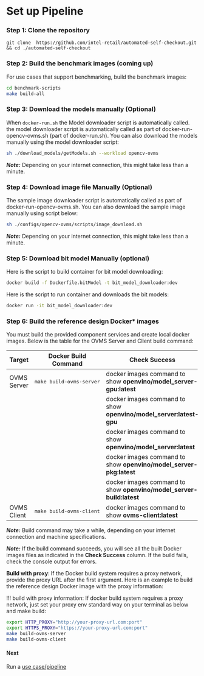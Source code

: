 # Set up Pipeline

### Step 1: Clone the repository

```
git clone  https://github.com/intel-retail/automated-self-checkout.git && cd ./automated-self-checkout
```

### Step 2: Build the benchmark images (coming up)

For use cases that support benchmarking, build the benchmark images:

```bash
cd benchmark-scripts
make build-all
```

### Step 3: Download the models manually (Optional)

When `docker-run.sh` the Model downloader script is automatically called. the model downloader script is automatically called as part of docker-run-opencv-ovms.sh (part of docker-run.sh). You can also download the models manually using the model downloader script:

```bash
sh ./download_models/getModels.sh --workload opencv-ovms
```

**_Note:_**  Depending on your internet connection, this might take less than a minute.


### Step 4: Download image file Manually (Optional)

The sample image downloader script is automatically called as part of docker-run-opencv-ovms.sh. You can also download the sample image manually using script below:

```bash
sh ./configs/opencv-ovms/scripts/image_download.sh 
```

**_Note:_** Depending on your internet connection, this might take less than a minute.


### Step 5: Download bit model Manually (optional)

Here is the script to build container for bit model downloading:

```bash
docker build -f Dockerfile.bitModel -t bit_model_downloader:dev
```

Here is the script to run container and downloads the bit models:

```bash
docker run -it bit_model_downloader:dev
```

### Step 6: Build the reference design Docker* images

You must build the provided component services and create local docker images. Below is the table for the OVMS Server and Client build command:

| Target                            | Docker Build Command               | Check Success                                                          |
| ----------------------------------| -----------------------------------|------------------------------------------------------------------------|
| OVMS Server                       | <pre>make build-ovms-server</pre>  | docker images command to show <b>openvino/model_server-gpu:latest</b>  |
|                                   |                                    | docker images command to show <b>openvino/model_server:latest-gpu</b>  |
|                                   |                                    | docker images command to show <b>openvino/model_server:latest</b>      |
|                                   |                                    | docker images command to show <b>openvino/model_server-pkg:latest</b>  |
|                                   |                                    | docker images command to show <b>openvino/model_server-build:latest</b>|
| OVMS Client                       | <pre>make build-ovms-client</pre>  | docker images command to show <b>ovms-client:latest</b>                |

**_Note:_** Build command may take a while, depending on your internet connection and machine specifications.

**_Note:_** If the build command succeeds, you will see all the built Docker images files as indicated in the **Check Success** column. If the build fails, check the console output for errors.

**Build with proxy**: If the Docker build system requires a proxy network, provide the proxy URL after the first argument. Here is an example to build the reference design Docker image with the proxy information:

!!! build with proxy information:
    If docker build system requires a proxy network, just set your proxy env standard way on your terminal as below and make build:
```bash
export HTTP_PROXY="http://your-proxy-url.com:port"
export HTTPS_PROXY="https://your-proxy-url.com:port"
make build-ovms-server
make build-ovms-client
```



#### Next

Run a [use case/pipeline](./pipelinerun.md)
